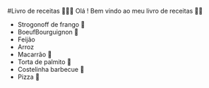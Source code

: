 #Livro de receitas 👩🏻‍🍳
Olá ! Bem vindo ao meu livro de receitas 👋🏻

- Strogonoff de frango 🐔
- BoeufBourguignon 🥩
- Feijão
- Arroz
- Macarrão 🍝
- Torta de palmito 🥧
- Costelinha barbecue 🐖
- Pizza 🍕
